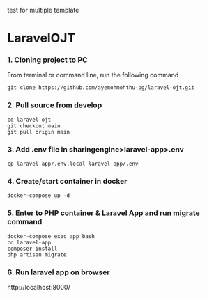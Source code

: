 test for multiple template

# LaravelOJT

### 1. Cloning project to PC

From terminal or command line, run the following command
 ```
 git clone https://github.com/ayemohmohthu-pg/laravel-ojt.git
 ```

### 2. Pull source from develop
```
cd laravel-ojt
git checkout main
git pull origin main
```

### 3. Add .env file in sharingengine>laravel-app>.env
```
cp laravel-app/.env.local laravel-app/.env
```
 
### 4. Create/start container in docker
```
docker-compose up -d
```

### 5. Enter to PHP container & Laravel App and run migrate command
```
docker-compose exec app bash
cd laravel-app
composer install
php artisan migrate
```

### 6. Run laravel app on browser

http://localhost:8000/


